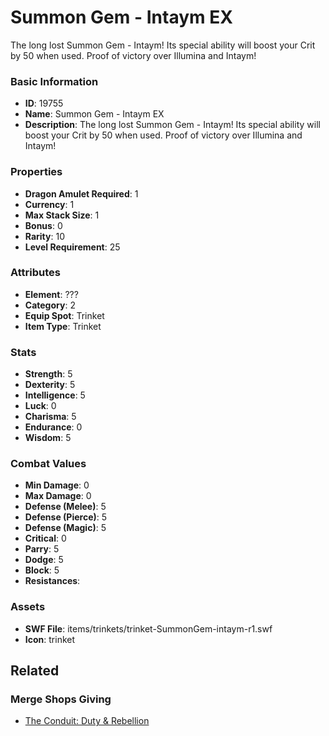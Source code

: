 # Summon Gem - Intaym EX

The long lost Summon Gem - Intaym! Its special ability will boost your Crit by 50 when used. Proof of victory over Illumina and Intaym!

### Basic Information

- **ID**: 19755
- **Name**: Summon Gem - Intaym EX
- **Description**: The long lost Summon Gem - Intaym! Its special ability will boost your Crit by 50 when used. Proof of victory over Illumina and Intaym!

### Properties

- **Dragon Amulet Required**: 1
- **Currency**: 1
- **Max Stack Size**: 1
- **Bonus**: 0
- **Rarity**: 10
- **Level Requirement**: 25

### Attributes

- **Element**: ???
- **Category**: 2
- **Equip Spot**: Trinket
- **Item Type**: Trinket

### Stats

- **Strength**: 5
- **Dexterity**: 5
- **Intelligence**: 5
- **Luck**: 0
- **Charisma**: 5
- **Endurance**: 0
- **Wisdom**: 5

### Combat Values

- **Min Damage**: 0
- **Max Damage**: 0
- **Defense (Melee)**: 5
- **Defense (Pierce)**: 5
- **Defense (Magic)**: 5
- **Critical**: 0
- **Parry**: 5
- **Dodge**: 5
- **Block**: 5
- **Resistances**: 

### Assets

- **SWF File**: items/trinkets/trinket-SummonGem-intaym-r1.swf
- **Icon**: trinket

## Related

### Merge Shops Giving

- [The Conduit: Duty & Rebellion](../merge-shops/323-the-conduit-duty-rebellion.md)

